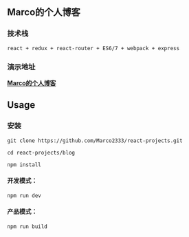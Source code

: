 ## Marco的个人博客

### 技术栈

```
react + redux + react-router + ES6/7 + webpack + express
```

### 演示地址
__[Marco的个人博客](http://www.hanyuehui.site)__


## Usage

### 安装
```
git clone https://github.com/Marco2333/react-projects.git

cd react-projects/blog

npm install
```

#### 开发模式：
```
npm run dev
```

#### 产品模式：
```
npm run build
```